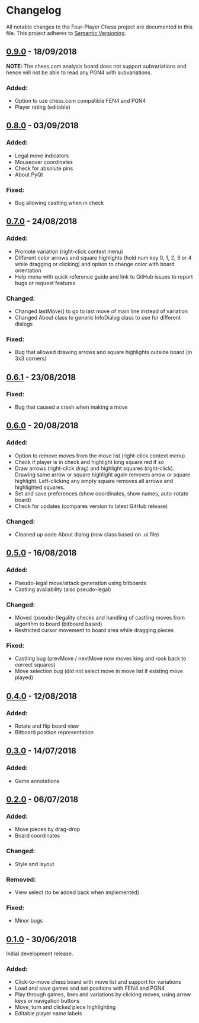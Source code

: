 <!--
This file is part of the Four-Player Chess project, a four-player chess GUI.

Copyright (C) 2018, GammaDeltaII

This program is free software: you can redistribute it and/or modify
it under the terms of the GNU General Public License as published by
the Free Software Foundation, either version 3 of the License, or
(at your option) any later version.

This program is distributed in the hope that it will be useful,
but WITHOUT ANY WARRANTY; without even the implied warranty of
MERCHANTABILITY or FITNESS FOR A PARTICULAR PURPOSE.  See the
GNU General Public License for more details.

You should have received a copy of the GNU General Public License
along with this program.  If not, see <http://www.gnu.org/licenses/>.
-->

# Changelog
All notable changes to the Four-Player Chess project are documented in this file.
This project adheres to [Semantic Versioning](https://semver.org/spec/v2.0.0).

<!-- Types of changes: Added, Changed, Deprecated, Removed, Fixed -->

## [0.9.0] - 18/09/2018
**NOTE:** The chess.com analysis board does not support subvariations and hence will not be able to read any PGN4 with subvariations.
### Added:
- Option to use chess.com compatible FEN4 and PGN4
- Player rating (editable)


## [0.8.0] - 03/09/2018
### Added:
- Legal move indicators
- Mouseover coordinates
- Check for absolute pins
- About PyQt
### Fixed:
- Bug allowing castling when in check


## [0.7.0] - 24/08/2018
### Added:
- Promote variation (right-click context menu)
- Different color arrows and square highlights (hold num key 0, 1, 2, 3 or 4 while dragging or clicking) and option to change color with board orientation
- Help menu with quick reference guide and link to GitHub issues to report bugs or request features
### Changed:
- Changed lastMove() to go to last move of main line instead of variation
- Changed About class to generic InfoDialog class to use for different dialogs
### Fixed:
- Bug that allowed drawing arrows and square highlights outside board (in 3x3 corners)


## [0.6.1] - 23/08/2018
### Fixed:
- Bug that caused a crash when making a move


## [0.6.0] - 20/08/2018
### Added:
- Option to remove moves from the move list (right-click context menu)
- Check if player is in check and highlight king square red if so
- Draw arrows (right-click drag) and highlight squares (right-click). Drawing same arrow or square highlight again removes arrow or square highlight. Left-clicking any empty square removes all arrows and highlighted squares.
- Set and save preferences (show coordinates, show names, auto-rotate board)
- Check for updates (compares version to latest GitHub release)

### Changed:
- Cleaned up code About dialog (now class based on .ui file)


## [0.5.0] - 16/08/2018
### Added:
- Pseudo-legal move/attack generation using bitboards
- Castling availability (also pseudo-legal)
### Changed:
- Moved (pseudo-)legality checks and handling of castling moves from algorithm to board (bitboard based)
- Restricted cursor movement to board area while dragging pieces
### Fixed:
- Castling bug (prevMove / nextMove now moves king and rook back to correct squares)
- Move selection bug (did not select move in move list if existing move played)


## [0.4.0] - 12/08/2018
### Added:
- Rotate and flip board view
- Bitboard position representation


## [0.3.0] - 14/07/2018
### Added:
- Game annotations


## [0.2.0] - 06/07/2018
### Added:
- Move pieces by drag-drop
- Board coordinates
### Changed:
- Style and layout
### Removed:
- View select (to be added back when implemented)
### Fixed:
- Minor bugs


## [0.1.0] - 30/06/2018
Initial development release.
### Added:
- Click-to-move chess board with move list and support for variations
- Load and save games and set positions with FEN4 and PGN4
- Play through games, lines and variations by clicking moves, using arrow keys or navigation buttons 
- Move, turn and clicked piece highlighting
- Editable player name labels


<!-- Links to releases -->
[0.9.0]: https://github.com/GammaDeltaII/4PlayerChess/releases/tag/0.9.0
[0.8.0]: https://github.com/GammaDeltaII/4PlayerChess/releases/tag/0.8.0
[0.7.0]: https://github.com/GammaDeltaII/4PlayerChess/releases/tag/0.7.0
[0.6.1]: https://github.com/GammaDeltaII/4PlayerChess/releases/tag/0.6.1
[0.6.0]: https://github.com/GammaDeltaII/4PlayerChess/releases/tag/0.6.0
[0.5.0]: https://github.com/GammaDeltaII/4PlayerChess/releases/tag/0.5.0
[0.4.0]: https://github.com/GammaDeltaII/4PlayerChess/releases/tag/0.4.0
[0.3.0]: https://github.com/GammaDeltaII/4PlayerChess/releases/tag/0.3.0
[0.2.0]: https://github.com/GammaDeltaII/4PlayerChess/releases/tag/0.2.0
[0.1.0]: https://github.com/GammaDeltaII/4PlayerChess/releases/tag/0.1.0